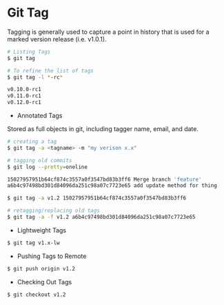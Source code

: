 # Git Tag

Tagging is generally used to capture a point in history that is used for a marked version release (i.e. v1.0.1). 

```bash
# Listing Tags
$ git tag

# To refine the list of tags
$ git tag -l *-rc*

v0.10.0-rc1
v0.11.0-rc1
v0.12.0-rc1
```
- Annotated Tags

Stored as full objects in git, including tagger name, email, and date.

```bash
# creating a tag
$ git tag -a <tagname> -m "my verison x.x"

# tagging old commits
$ git log --pretty=oneline

15027957951b64cf874c3557a0f3547bd83b3ff6 Merge branch 'feature'
a6b4c97498bd301d84096da251c98a07c7723e65 add update method for thing

$ git tag -a v1.2 15027957951b64cf874c3557a0f3547bd83b3ff6

# retagging/replacing old tags
$ git tag -a -f v1.2 a6b4c97498bd301d84096da251c98a07c7723e65
```

- Lightweight Tags

```bash
$ git tag v1.x-lw
```

- Pushing Tags to Remote

```bash
$ git push origin v1.2
```

- Checking Out Tags

```bash
$ git checkout v1.2
```

